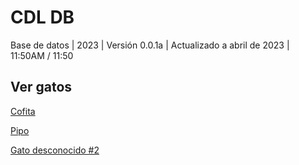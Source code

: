 # CDL DB
Base de datos | 2023 | Versión 0.0.1a | Actualizado a abril de 2023 | 11:50AM / 11:50

## Ver gatos

[Cofita](https://github.com/cdldb/cdldb.github.io/blob/main/cats/cofita.md)

[Pipo](https://github.com/cdldb/cdldb.github.io/blob/main/cats/pipo.md)

[Gato desconocido #2](https://github.com/cdldb/cdldb.github.io/blob/main/cats/unknowncat2.md)

